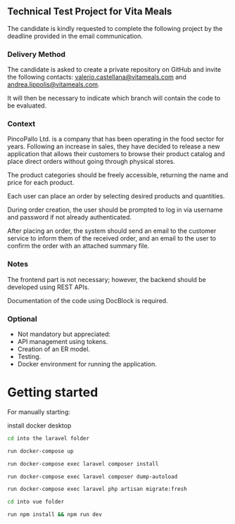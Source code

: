 ## Technical Test Project for Vita Meals

The candidate is kindly requested to complete the following project by the deadline provided in the email communication.

### Delivery Method

The candidate is asked to create a private repository on GitHub and invite the following contacts: valerio.castellana@vitameals.com and andrea.lippolis@vitameals.com.

It will then be necessary to indicate which branch will contain the code to be evaluated.

### Context

PincoPallo Ltd. is a company that has been operating in the food sector for years. Following an increase in sales, they have decided to release a new application that allows their customers to browse their product catalog and place direct orders without going through physical stores.

The product categories should be freely accessible, returning the name and price for each product.

Each user can place an order by selecting desired products and quantities.

During order creation, the user should be prompted to log in via username and password if not already authenticated.

After placing an order, the system should send an email to the customer service to inform them of the received order, and an email to the user to confirm the order with an attached summary file.

### Notes

The frontend part is not necessary; however, the backend should be developed using REST APIs.

Documentation of the code using DocBlock is required.

### Optional

- Not mandatory but appreciated:
- API management using tokens.
- Creation of an ER model.
- Testing.
- Docker environment for running the application.

# Getting started

For manually starting:

install docker desktop

```bash
cd into the laravel folder

run docker-compose up

run docker-compose exec laravel composer install

run docker-compose exec laravel composer dump-autoload

run docker-compose exec laravel php artisan migrate:fresh

cd into vue folder

run npm install && npm run dev

```
